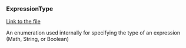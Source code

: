 ### ExpressionType

[Link to the file](/api/ExpressionEvaluatorForDotNet.ExpressionType.html)

An enumeration used internally for specifying the type of an expression (Math, String, or Boolean)
